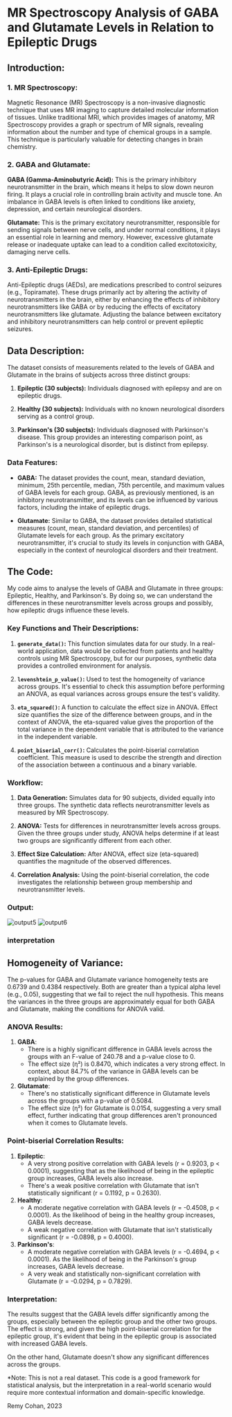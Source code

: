 
# MR Spectroscopy Analysis of GABA and Glutamate Levels in Relation to Epileptic Drugs

## Introduction:

### 1. MR Spectroscopy:
Magnetic Resonance (MR) Spectroscopy is a non-invasive diagnostic technique that uses MR imaging to capture detailed molecular information of tissues. Unlike traditional MRI, which provides images of anatomy, MR Spectroscopy provides a graph or spectrum of MR signals, revealing information about the number and type of chemical groups in a sample. This technique is particularly valuable for detecting changes in brain chemistry.

### 2. GABA and Glutamate:
**GABA (Gamma-Aminobutyric Acid):** This is the primary inhibitory neurotransmitter in the brain, which means it helps to slow down neuron firing. It plays a crucial role in controlling brain activity and muscle tone. An imbalance in GABA levels is often linked to conditions like anxiety, depression, and certain neurological disorders.

**Glutamate:** This is the primary excitatory neurotransmitter, responsible for sending signals between nerve cells, and under normal conditions, it plays an essential role in learning and memory. However, excessive glutamate release or inadequate uptake can lead to a condition called excitotoxicity, damaging nerve cells.

### 3. Anti-Epileptic Drugs:
Anti-Epileptic drugs (AEDs), are medications prescribed to control seizures (e.g., Topiramate). These drugs primarily act by altering the activity of neurotransmitters in the brain, either by enhancing the effects of inhibitory neurotransmitters like GABA or by reducing the effects of excitatory neurotransmitters like glutamate. Adjusting the balance between excitatory and inhibitory neurotransmitters can help control or prevent epileptic seizures.


## Data Description:

The dataset consists of measurements related to the levels of GABA and Glutamate in the brains of subjects across three distinct groups:

1. **Epileptic (30 subjects):** Individuals diagnosed with epilepsy and are on epileptic drugs.

2. **Healthy (30 subjects):** Individuals with no known neurological disorders serving as a control group.

3. **Parkinson's (30 subjects):** Individuals diagnosed with Parkinson's disease. This group provides an interesting comparison point, as Parkinson's is a neurological disorder, but is distinct from epilepsy.

### Data Features:

- **GABA:** The dataset provides the count, mean, standard deviation, minimum, 25th percentile, median, 75th percentile, and maximum values of GABA levels for each group. GABA, as previously mentioned, is an inhibitory neurotransmitter, and its levels can be influenced by various factors, including the intake of epileptic drugs.

- **Glutamate:** Similar to GABA, the dataset provides detailed statistical measures (count, mean, standard deviation, and percentiles) of Glutamate levels for each group. As the primary excitatory neurotransmitter, it's crucial to study its levels in conjunction with GABA, especially in the context of neurological disorders and their treatment.


## The Code:

My code aims to analyse the levels of GABA and Glutamate in three groups: Epileptic, Healthy, and Parkinson's. By doing so, we can understand the differences in these neurotransmitter levels across groups and possibly, how epileptic drugs influence these levels.

### Key Functions and Their Descriptions:

1. **`generate_data()`:** This function simulates data for our study. In a real-world application, data would be collected from patients and healthy controls using MR Spectroscopy, but for our purposes, synthetic data provides a controlled environment for analysis.

2. **`levenshtein_p_value()`:** Used to test the homogeneity of variance across groups. It's essential to check this assumption before performing an ANOVA, as equal variances across groups ensure the test's validity.

3. **`eta_squared()`:** A function to calculate the effect size in ANOVA. Effect size quantifies the size of the difference between groups, and in the context of ANOVA, the eta-squared value gives the proportion of the total variance in the dependent variable that is attributed to the variance in the independent variable.

4. **`point_biserial_corr()`:** Calculates the point-biserial correlation coefficient. This measure is used to describe the strength and direction of the association between a continuous and a binary variable.

### Workflow:

1. **Data Generation:** Simulates data for 90 subjects, divided equally into three groups. The synthetic data reflects neurotransmitter levels as measured by MR Spectroscopy.
   
2. **ANOVA:** Tests for differences in neurotransmitter levels across groups. Given the three groups under study, ANOVA helps determine if at least two groups are significantly different from each other.

3. **Effect Size Calculation:** After ANOVA, effect size (eta-squared) quantifies the magnitude of the observed differences. 

4. **Correlation Analysis:** Using the point-biserial correlation, the code investigates the relationship between group membership and neurotransmitter levels.

### Output:

![output5](descriptive_boxplots.png)
![output6](correlations.png)

### interpretation

## Homogeneity of Variance:
The p-values for GABA and Glutamate variance homogeneity tests are 0.6739 and 0.4384 respectively. Both are greater than a typical alpha level (e.g., 0.05), suggesting that we fail to reject the null hypothesis. This means the variances in the three groups are approximately equal for both GABA and Glutamate, making the conditions for ANOVA valid.

### ANOVA Results:
1. **GABA**: 
   - There is a highly significant difference in GABA levels across the groups with an F-value of 240.78 and a p-value close to 0.
   - The effect size (η²) is 0.8470, which indicates a very strong effect. In context, about 84.7% of the variance in GABA levels can be explained by the group differences.
2. **Glutamate**: 
   - There's no statistically significant difference in Glutamate levels across the groups with a p-value of 0.5084. 
   - The effect size (η²) for Glutamate is 0.0154, suggesting a very small effect, further indicating that group differences aren't pronounced when it comes to Glutamate levels.

### Point-biserial Correlation Results:
1. **Epileptic**: 
   - A very strong positive correlation with GABA levels (r = 0.9203, p < 0.0001), suggesting that as the likelihood of being in the epileptic group increases, GABA levels also increase.
   - There's a weak positive correlation with Glutamate that isn't statistically significant (r = 0.1192, p = 0.2630).
2. **Healthy**: 
   - A moderate negative correlation with GABA levels (r = -0.4508, p < 0.0001). As the likelihood of being in the healthy group increases, GABA levels decrease.
   - A weak negative correlation with Glutamate that isn't statistically significant (r = -0.0898, p = 0.4000).
3. **Parkinson's**: 
   - A moderate negative correlation with GABA levels (r = -0.4694, p < 0.0001). As the likelihood of being in the Parkinson's group increases, GABA levels decrease.
   - A very weak and statistically non-significant correlation with Glutamate (r = -0.0294, p = 0.7829).

### Interpretation:
The results suggest that the GABA levels differ significantly among the groups, especially between the epileptic group and the other two groups. The effect is strong, and given the high point-biserial correlation for the epileptic group, it's evident that being in the epileptic group is associated with increased GABA levels.

On the other hand, Glutamate doesn't show any significant differences across the groups.

*Note: This is not a real dataset. This code is a good framework for statistical analysis, but the interpretation in a real-world scenario would require more contextual information and domain-specific knowledge.

Remy Cohan, 2023
